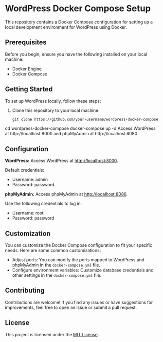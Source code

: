 # WordPress Docker Compose Setup

This repository contains a Docker Compose configuration for setting up a local development environment for WordPress using Docker.

## Prerequisites

Before you begin, ensure you have the following installed on your local machine:

- Docker Engine
- Docker Compose

## Getting Started

To set up WordPress locally, follow these steps:

1. Clone this repository to your local machine:

   ```bash
   git clone https://github.com/your-username/wordpress-docker-compose.git
cd wordpress-docker-compose
docker-compose up -d
Access WordPress at http://localhost:8000 and phpMyAdmin at http://localhost:8080.


## Configuration

**WordPress:** Access WordPress at [http://localhost:8000](http://localhost:8000).

Default credentials:
- Username: admin
- Password: password

**phpMyAdmin:** Access phpMyAdmin at [http://localhost:8080](http://localhost:8080).

Use the following credentials to log in:
- Username: root
- Password: password

## Customization

You can customize the Docker Compose configuration to fit your specific needs. Here are some common customizations:

- Adjust ports: You can modify the ports mapped to WordPress and phpMyAdmin in the `docker-compose.yml` file.
- Configure environment variables: Customize database credentials and other settings in the `docker-compose.yml` file.

## Contributing

Contributions are welcome! If you find any issues or have suggestions for improvements, feel free to open an issue or submit a pull request.

## License

This project is licensed under the [MIT License](LICENSE).
